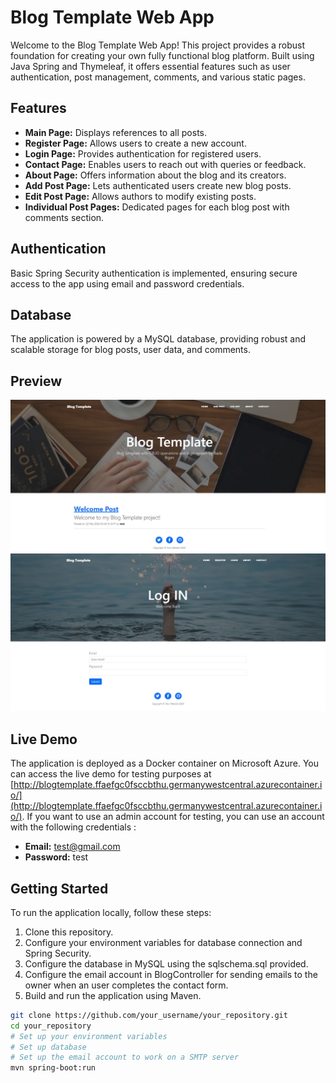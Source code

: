 # Blog Template Web App

Welcome to the Blog Template Web App! This project provides a robust foundation for creating your own fully functional blog platform. Built using Java Spring and Thymeleaf, it offers essential features such as user authentication, post management, comments, and various static pages.

## Features

- **Main Page:** Displays references to all posts.
- **Register Page:** Allows users to create a new account.
- **Login Page:** Provides authentication for registered users.
- **Contact Page:** Enables users to reach out with queries or feedback.
- **About Page:** Offers information about the blog and its creators.
- **Add Post Page:** Lets authenticated users create new blog posts.
- **Edit Post Page:** Allows authors to modify existing posts.
- **Individual Post Pages:** Dedicated pages for each blog post with comments section.

## Authentication

Basic Spring Security authentication is implemented, ensuring secure access to the app using email and password credentials.

## Database

The application is powered by a MySQL database, providing robust and scalable storage for blog posts, user data, and comments.


## Preview

![Main Page Preview](https://github.com/BiganRadu/BlogTemplate/blob/master/mainpage.jpg?raw=true) <!-- Insert screenshot of main page here -->
![Login Page Preview](https://github.com/BiganRadu/BlogTemplate/blob/master/login.jpg?raw=true) <!-- Insert screenshot of login page here -->
<!-- Add more screenshots as needed -->

## Live Demo

The application is deployed as a Docker container on Microsoft Azure. You can access the live demo for testing purposes at [http://blogtemplate.ffaefgc0fsccbthu.germanywestcentral.azurecontainer.io/](http://blogtemplate.ffaefgc0fsccbthu.germanywestcentral.azurecontainer.io/). If you want to use an admin account for testing, you can use an account with the following credentials : 
- **Email:** test@gmail.com 
- **Password:** test 

## Getting Started

To run the application locally, follow these steps:

1. Clone this repository.
2. Configure your environment variables for database connection and Spring Security.
3. Configure the database in MySQL using the sqlschema.sql provided.
4. Configure the email account in BlogController for sending emails to the owner when an user completes the contact form. 
5. Build and run the application using Maven.

```bash
git clone https://github.com/your_username/your_repository.git
cd your_repository
# Set up your environment variables
# Set up database
# Set up the email account to work on a SMTP server
mvn spring-boot:run
